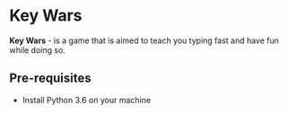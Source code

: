 # Key Wars

**Key Wars** - is a game that is aimed to teach you typing fast and have fun while doing so. 

## Pre-requisites

- Install Python 3.6 on your machine 
